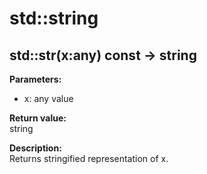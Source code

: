 # std::string

## std::str(x:any) const -> string
**Parameters:** 
* x: any value

**Return value:**   
string  

**Description:**     
Returns stringified representation of x. 
